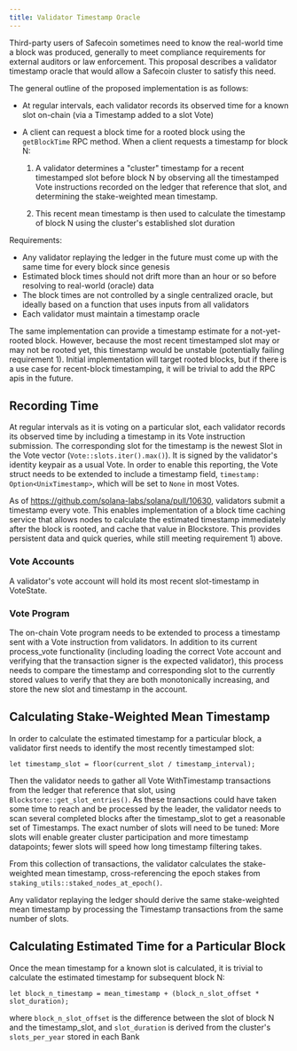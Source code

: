 ```yaml
---
title: Validator Timestamp Oracle
---
```


Third-party users of Safecoin sometimes need to know the real-world time a block
was produced, generally to meet compliance requirements for external auditors or
law enforcement. This proposal describes a validator timestamp oracle that
would allow a Safecoin cluster to satisfy this need.

The general outline of the proposed implementation is as follows:

- At regular intervals, each validator records its observed time for a known slot
  on-chain (via a Timestamp added to a slot Vote)
- A client can request a block time for a rooted block using the `getBlockTime`
  RPC method. When a client requests a timestamp for block N:

  1. A validator determines a "cluster" timestamp for a recent timestamped slot
     before block N by observing all the timestamped Vote instructions recorded on
     the ledger that reference that slot, and determining the stake-weighted mean
     timestamp.

  2. This recent mean timestamp is then used to calculate the timestamp of
     block N using the cluster's established slot duration

Requirements:

- Any validator replaying the ledger in the future must come up with the same
  time for every block since genesis
- Estimated block times should not drift more than an hour or so before resolving
  to real-world (oracle) data
- The block times are not controlled by a single centralized oracle, but
  ideally based on a function that uses inputs from all validators
- Each validator must maintain a timestamp oracle

The same implementation can provide a timestamp estimate for a not-yet-rooted
block. However, because the most recent timestamped slot may or may not be
rooted yet, this timestamp would be unstable (potentially failing requirement
1). Initial implementation will target rooted blocks, but if there is a use case
for recent-block timestamping, it will be trivial to add the RPC apis in the
future.

## Recording Time

At regular intervals as it is voting on a particular slot, each validator
records its observed time by including a timestamp in its Vote instruction
submission. The corresponding slot for the timestamp is the newest Slot in the
Vote vector (`Vote::slots.iter().max()`). It is signed by the validator's
identity keypair as a usual Vote. In order to enable this reporting, the Vote
struct needs to be extended to include a timestamp field, `timestamp: Option<UnixTimestamp>`, which will be set to `None` in most Votes.

As of https://github.com/solana-labs/solana/pull/10630, validators submit a
timestamp every vote. This enables implementation of a block time caching
service that allows nodes to calculate the estimated timestamp immediately after
the block is rooted, and cache that value in Blockstore. This provides
persistent data and quick queries, while still meeting requirement 1) above.

### Vote Accounts

A validator's vote account will hold its most recent slot-timestamp in VoteState.

### Vote Program

The on-chain Vote program needs to be extended to process a timestamp sent with
a Vote instruction from validators. In addition to its current process_vote
functionality (including loading the correct Vote account and verifying that the
transaction signer is the expected validator), this process needs to compare the
timestamp and corresponding slot to the currently stored values to verify that
they are both monotonically increasing, and store the new slot and timestamp in
the account.

## Calculating Stake-Weighted Mean Timestamp

In order to calculate the estimated timestamp for a particular block, a
validator first needs to identify the most recently timestamped slot:

```text
let timestamp_slot = floor(current_slot / timestamp_interval);
```

Then the validator needs to gather all Vote WithTimestamp transactions from the
ledger that reference that slot, using `Blockstore::get_slot_entries()`. As these
transactions could have taken some time to reach and be processed by the leader,
the validator needs to scan several completed blocks after the timestamp_slot to
get a reasonable set of Timestamps. The exact number of slots will need to be
tuned: More slots will enable greater cluster participation and more timestamp
datapoints; fewer slots will speed how long timestamp filtering takes.

From this collection of transactions, the validator calculates the
stake-weighted mean timestamp, cross-referencing the epoch stakes from
`staking_utils::staked_nodes_at_epoch()`.

Any validator replaying the ledger should derive the same stake-weighted mean
timestamp by processing the Timestamp transactions from the same number of
slots.

## Calculating Estimated Time for a Particular Block

Once the mean timestamp for a known slot is calculated, it is trivial to
calculate the estimated timestamp for subsequent block N:

```text
let block_n_timestamp = mean_timestamp + (block_n_slot_offset * slot_duration);
```

where `block_n_slot_offset` is the difference between the slot of block N and
the timestamp_slot, and `slot_duration` is derived from the cluster's
`slots_per_year` stored in each Bank
